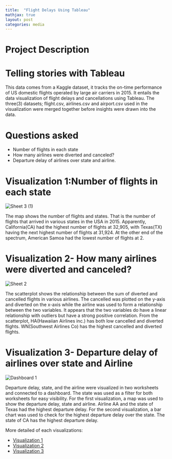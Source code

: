 ```yaml
---
title:  "Flight Delays Using Tableau"
mathjax: true
layout: post
categories: media
---
```


# Project Description
# Telling stories with Tableau
This data comes from a Kaggle dataset, it tracks the on-time performance of US domestic flights operated by large air carriers in 2015.
It entails the data visualization of flight delays and cancellations using Tableau. 
The three(3) datasets; flight.csv, airlines.csv and airport.csv used in the visualization were merged together before insights were drawn into the data.
# Questions asked
* Number of flights in each state
* How many airlines were diverted and canceled?
* Departure delay of airlines over state and airline.

# Visualization 1:Number of flights in each state
![Sheet 3 (1)](https://user-images.githubusercontent.com/96656540/212534172-dd34de56-9a3c-4aa1-8765-b3e0cbe3f148.png)

The map shows the number of flights and states. That is the number of flights that
arrived in various states in the USA in 2015. Apparently, California(CA) had the
highest number of flights at 32,905, with Texas(TX) having the next highest number
of flights at 31,924. At the other end of the spectrum, American Samoa had the
lowest number of flights at 2.

# Visualization 2- How many airlines were diverted and canceled?
![Sheet 2](https://user-images.githubusercontent.com/96656540/212534400-2c2d094f-353f-4571-b7bb-63ef4d0f8017.png)

The scatterplot shows the relationship between the sum of diverted and cancelled
flights in various airlines. The cancelled was plotted on the y-axis and diverted on the
x-axis while the airline was used to form a relationship between the two variables. It
appears that the two variables do have a linear relationship with outliers but have a
strong positive correlation. From the scatterplot, HA(Hawaiian Airlines inc.) has both
low cancelled and diverted flights. WN(Southwest Airlines Co) has the highest
cancelled and diverted flights.

# Visualization 3- Departure delay of airlines over state and Airline
![Dashboard 1](https://user-images.githubusercontent.com/96656540/212534516-05b208f4-3544-4689-bff9-3dd4d29b3535.png)

Departure delay, state, and the airline were visualized in two worksheets and
connected to a dashboard. The state was used as a filter for both worksheets for
easy visibility.
For the first visualization, a map was used to show the departure delay, state and
airline. Airline AA and the state of Texas had the highest departure delay.
For the second visualization, a bar chart was used to check for the highest departure
delay over the state. The state of CA has the highest departure delay.

More detailed of each visualizations:
* [Visualization 1](https://public.tableau.com/app/profile/sakinah4830/viz/Highestarrivaltimeineachstate/Sheet3#1)
* [Visualization 2](https://public.tableau.com/app/profile/sakinah4830/viz/ScatterplotofDivertedandCanceledAirlines/Sheet2?publish=yes)
* [Visualization 3](https://public.tableau.com/app/profile/sakinah4830/viz/DashboardonDepartureDelay/Dashboard1?publish=yes)

